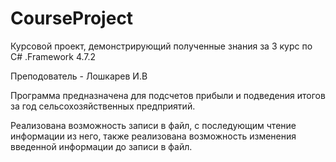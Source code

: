 # CourseProject
Курсовой проект, демонстрирующий полученные знания за 3 курс по C# .Framework 4.7.2

Преподователь - Лошкарев И.В

Программа предназначена для подсчетов прибыли и подведения итогов за год сельсохозяйственных предприятий.

Реализована возможность записи в файл, с последующим чтение информации из него, также реализована возможность 
изменения введенной информации до записи в файл.

